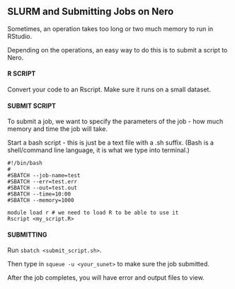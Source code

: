 
## SLURM and Submitting Jobs on Nero

Sometimes, an operation takes too long or two much memory to run in RStudio.

Depending on the operations, an easy way to do this is to submit a script to Nero.

#### R SCRIPT
Convert your code to an Rscript. Make sure it runs on a small dataset.

#### SUBMIT SCRIPT

To submit a job, we want to specify the parameters of the job - how much memory and time the job will take. 

Start a bash script - this is just be a text file with a .sh suffix. (Bash is a shell/command line language, it is what we type into terminal.)

```
#!/bin/bash
#
#SBATCH --job-name=test
#SBATCH --err=test.err
#SBATCH --out=test.out
#SBATCH --time=10:00
#SBATCH --memory=1000

module load r # we need to load R to be able to use it
Rscript <my_script.R>

```

#### SUBMITTING
Run `sbatch <submit_script.sh>`.

Then type in `squeue -u <your_sunet>` to make sure the job submitted.

After the job completes, you will have error and output files to view. 

